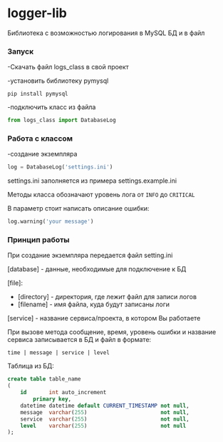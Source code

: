 # logger-lib
Библиотека с возможностью логирования в MySQL БД и в файл
### Запуск
-Скачать файл logs_class в свой проект

-установить библиотеку pymysql
```
pip install pymysql
```
-подключить класс из файла
```Python
from logs_class import DatabaseLog
```

### Работа с классом
-создание экземпляра
```Python
log = DatabaseLog('settings.ini')
```
settings.ini заполняется из примера settings.example.ini

Методы класса обозначают уровень лога от `INFO` до `CRITICAL`

В параметр стоит написать описание ошибки:
```Python
log.warning('your message')
```

### Принцип работы
При создание экземпляра передается файл setting.ini

[database] - данные, необходимые для подключение к БД

[file]:
  - [directory] - директория, где лежит файл для записи логов
  - [filename] - имя файла, куда будут записаны логи

[service] - название сервиса/проекта, в котором Вы работаете

При вызове метода сообщение, время, уровень ошибки и название сервиса записывается в БД и файл в формате:
```
time | message | service | level
```

Таблица из БД:

```SQL
create table table_name
(
    id       int auto_increment
        primary key,
    datetime datetime default CURRENT_TIMESTAMP not null,
    message  varchar(255)                       not null,
    service  varchar(255)                       not null,
    level    varchar(255)                       not null
);
```
